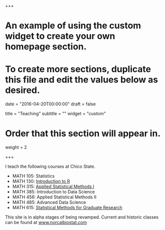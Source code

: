 +++
# An example of using the custom widget to create your own homepage section.
# To create more sections, duplicate this file and edit the values below as desired.

date = "2016-04-20T00:00:00"
draft = false

title = "Teaching"
subtitle = ""
widget = "custom"

# Order that this section will appear in.
weight = 2

+++

I teach the following courses at Chico State.

- MATH 105: Statistics
- MATH 130: [Introduction to R](https://norcalbiostat.github.io/MATH130/)
- MATH 315: [Applied Statistical Methods I](https://norcalbiostat.github.io/MATH315/)
- MATH 385: Introduction to Data Science
- MATH 456: Applied Statistical Methods II
- MATH 485: Advanced Data Science
- MATH 615: [Statistical Methods for Graduate Research](https://norcalbiostat.github.io/MATH615/)


This site is in alpha stages of being revamped. 
Current and historic classes can be found at www.norcalbiostat.com 

 


